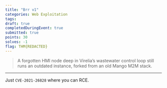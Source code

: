 ```yaml
---
title: "Brr v1"
categories: Web Exploitation
tags: 
draft: true
completedDuringEvent: true
submitted: true
points: 30
solves: -1
flag: THM{REDACTED}
---
```

> A forgotten HMI node deep in Virelia’s wastewater control loop still runs an outdated instance, forked from an old Mango M2M stack. 

---

Just `CVE-2021-26828` where you can RCE.
